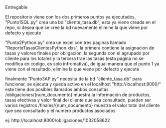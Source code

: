 Entregable

El repositorio viene con los dos primeros puntos ya ejecutados, "Punto1SQL.py" crea una bd "cliente_tasa.db", esta ya viene creada en el repo, si desea que se cree la bd nuevamente 
elimine la que viene por defecto y ejecute

"Punto2Python.py" crea un excel con tres paginas llamado "ReporteTasasClientesPython.xlxs", la primera contiene la asignacion de tasas y valores finales por obligacion,
la segunda con el agrupado por cliente para los totales y la tercera trae las tasas (esta pagina no se modifica en codigo, es solo infromativa), de igual manera que el punto 1 ya viene con 
el resultado, elimine la que viene por defecto y ejecute

finalmente "Punto3AP.py" necesita de la bd "cliente_tasa.db" para funcionar, se ejecuta y queda activo en el localhost "http://localhost:8000/" este tiene dos posibles llamados ambos consultas
/obligaciones/{num_documento} muestra la información de productos, tasas efectivas y valor final del cliente que sea consultado, pueden ser varios registros
/finales/{num_documento} muestra el valor total del cliente que sea consultado y el numero productos asociados

ej: http://localhost:8000/obligaciones/1032058622
